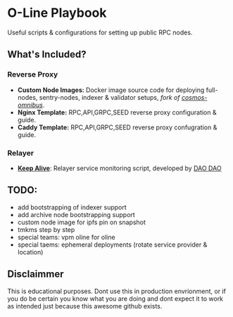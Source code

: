 # O-Line Playbook
Useful scripts & configurations for setting up public RPC nodes.

## What's Included?
### Reverse Proxy 
- **Custom Node Images:** Docker image source code for deploying full-nodes, sentry-nodes, indexer & validator setups, *fork of [cosmos-omnibus](https://github.com/akash-network/cosmos-omnibus)*.
- **Nginx Template:** RPC,API,GRPC,SEED reverse proxy configuration & guide.
- **Caddy Template:** RPC,API,GRPC,SEED reverse proxy confugration & guide.

### Relayer
- [**Keep Alive**](./relayer/keepalive/README.md): Relayer service monitoring script, developed by [DAO DAO](https://github.com/DA0-DA0/)

## TODO:
- add bootstrapping of indexer support
- add archive node bootstrapping support 
- custom node image for ipfs pin on snapshot
- tmkms step by step
- special teams: vpm oline for oline 
- special taems: ephemeral deployments (rotate service provider & location)


## Disclaimmer
This is educational purposes. Dont use this in production envrionment, or if you do be certain you know what you are doing and dont expect it to work as intended just because this awesome github exists. 